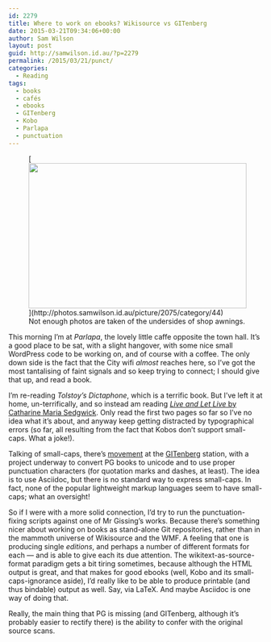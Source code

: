 ```yaml
---
id: 2279
title: Where to work on ebooks? Wikisource vs GITenberg
date: 2015-03-21T09:34:06+00:00
author: Sam Wilson
layout: post
guid: http://samwilson.id.au/?p=2279
permalink: /2015/03/21/punct/
categories:
  - Reading
tags:
  - books
  - cafés
  - ebooks
  - GITenberg
  - Kobo
  - Parlapa
  - punctuation
---
```

<figure style="width: 432px" class="wp-caption alignright">[<img class="" src="http://photos.samwilson.id.au/i/upload/2015/03/20/20150320213911-0c94c225-xs.jpg" alt="" width="432" height="288" />](http://photos.samwilson.id.au/picture/2075/category/44)<figcaption class="wp-caption-text">Not enough photos are taken of the undersides of shop awnings.</figcaption></figure> 

This morning I’m at _Parlapa_, the lovely little caffe opposite the town hall. It’s a good place to be sat, with a slight hangover, with some nice small WordPress code to be working on, and of course with a coffee. The only down side is the fact that the City wifi _almost_ reaches here, so I’ve got the most tantalising of faint signals and so keep trying to connect; I should give that up, and read a book.

I’m re-reading _Tolstoy’s Dictaphone_, which is a terrific book. But I’ve left it at home, un-terrifically, and so instead am reading [_Live and Let Live_ by Catharine Maria Sedgwick](https://en.wikisource.org/wiki/Live_and_Let_Live). Only read the first two pages so far so I’ve no idea what it’s about, and anyway keep getting distracted by typographical errors (so far, all resulting from the fact that Kobos don’t support small-caps. What a joke!).

Talking of small-caps, there’s [movement](https://github.com/gitenberg-dev/wiki/wiki) at the [GITenberg](https://gitenberg.github.io/) station, with a project underway to convert PG books to unicode and to use proper punctuation characters (for quotation marks and dashes, at least). The idea is to use Asciidoc, but there is no standard way to express small-caps. In fact, none of the popular lightweight markup languages seem to have small-caps; what an oversight!

So if I were with a more solid connection, I’d try to run the punctuation-fixing scripts against one of Mr Gissing’s works. Because there’s something nicer about working on books as stand-alone Git repositories, rather than in the mammoth universe of Wikisource and the WMF. A feeling that one is producing single _editions_, and perhaps a number of different formats for each — and is able to give each its due attention. The wikitext-as-source-format paradigm gets a bit tiring sometimes, because although the HTML output is great, and that makes for good ebooks (well, Kobo and its small-caps-ignorance aside), I’d really like to be able to produce printable (and thus bindable) output as well. Say, via LaTeX. And maybe Asciidoc is one way of doing that.

Really, the main thing that PG is missing (and GITenberg, although it’s probably easier to rectify there) is the ability to confer with the original source scans.